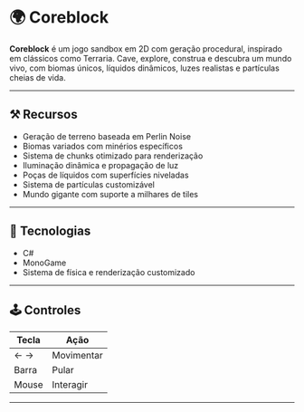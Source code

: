 # 🌍 Coreblock

**Coreblock** é um jogo sandbox em 2D com geração procedural, inspirado em clássicos como Terraria. Cave, explore, construa e descubra um mundo vivo, com biomas únicos, líquidos dinâmicos, luzes realistas e partículas cheias de vida.

---

## ⚒️ Recursos

- Geração de terreno baseada em Perlin Noise
- Biomas variados com minérios específicos
- Sistema de chunks otimizado para renderização
- Iluminação dinâmica e propagação de luz
- Poças de líquidos com superfícies niveladas
- Sistema de partículas customizável
- Mundo gigante com suporte a milhares de tiles

---

## 🧱 Tecnologias

- C#
- MonoGame
- Sistema de física e renderização customizado

---

## 🕹️ Controles

| Tecla | Ação         |
|-------|--------------|
| ← →   | Movimentar   |
| Barra | Pular        |
| Mouse | Interagir    |

---
